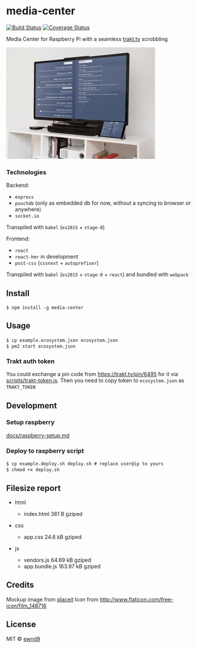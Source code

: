 # media-center

[![Build Status](https://travis-ci.org/ewnd9/media-center.svg?branch=master)](https://travis-ci.org/ewnd9/media-center)
[![Coverage Status](https://coveralls.io/repos/ewnd9/media-center/badge.svg?branch=master&service=github)](https://coveralls.io/github/ewnd9/media-center?branch=master)

Media Center for Raspberry Pi with a seamless [trakt.tv](http://trakt.tv/) scrobbling

![title-image](/mockup.jpg?raw=true)

### Technologies

Backend:

- `express`
- `pouchdb` (only as embedded db for now, without a syncing to browser or anywhere)
- `socket.io`

Transpiled with `babel` (`es2015` + `stage-0`)

Frontend:

- `react`
- `react-hmr` in development
- `post-css` (`cssnext` + `autoprefixer`)

Transpiled with `babel` (`es2015` + `stage-0` + `react`) and bundled with `webpack`

## Install

```
$ npm install -g media-center
```

## Usage

```
$ cp example.ecosystem.json ecosystem.json
$ pm2 start ecosystem.json
```

### Trakt auth token

You could exchange a pin code from https://trakt.tv/pin/6495 for it via [scripts/trakt-token.js](scripts/trakt-token.js). Then you need to copy token to `ecosystem.json` as `TRAKT_TOKEN`

## Development

### Setup raspberry

[docs/raspberry-setup.md](docs/raspberry-setup.md)

### Deploy to raspberry script

```
$ cp example.deploy.sh deploy.sh # replace user@ip to yours
$ chmod +x deploy.sh
```

## Filesize report

- html
  - index.html 361 B gziped

- css
  - app.css 24.6 kB gziped

- js
  - vendors.js 64.69 kB gziped
  - app.bundle.js 163.97 kB gziped

## Credits

Mockup image from [placeit](https://placeit.net/stages/flat-screen-and-ipad-mini-mockup-at-home-a4667?f_devices=tv)
Icon from http://www.flaticon.com/free-icon/film_148716

## License

MIT © [ewnd9](http://ewnd9.com)
